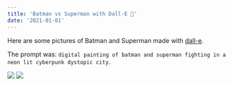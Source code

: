 ```yaml
---
title: 'Batman vs Superman with Dall-E 🎨'
date: '2021-01-01'
---
```


Here are some pictures of Batman and Superman made with [dall-e](https://openai.com/blog/dall-e/).

The prompt was: 
`digital painting of batman and superman fighting in a neon lit cyberpunk dystopic city`.

![](/images/bvs.png)
![](/images/bvs-2.png)
